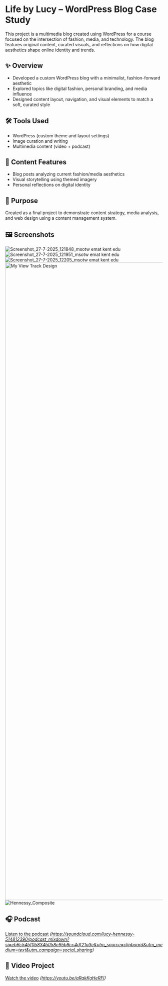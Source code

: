 # Life by Lucy – WordPress Blog Case Study

This project is a multimedia blog created using WordPress for a course focused on the intersection of fashion, media, and technology. The blog features original content, curated visuals, and reflections on how digital aesthetics shape online identity and trends.

## ✨ Overview
- Developed a custom WordPress blog with a minimalist, fashion-forward aesthetic
- Explored topics like digital fashion, personal branding, and media influence
- Designed content layout, navigation, and visual elements to match a soft, curated style

## 🛠️ Tools Used
- WordPress (custom theme and layout settings)
- Image curation and writing
- Multimedia content (video + podcast)

## 📝 Content Features
- Blog posts analyzing current fashion/media aesthetics
- Visual storytelling using themed imagery
- Personal reflections on digital identity

## 🎯 Purpose
Created as a final project to demonstrate content strategy, media analysis, and web design using a content management system.

## 🖼️ Screenshots
![Screenshot_27-7-2025_121848_msotw emat kent edu](https://github.com/user-attachments/assets/474208d2-520e-4175-b50b-034b34c3572b)
![Screenshot_27-7-2025_121951_msotw emat kent edu](https://github.com/user-attachments/assets/7583850d-1600-4950-9053-326b9489b9af)
![Screenshot_27-7-2025_12205_msotw emat kent edu](https://github.com/user-attachments/assets/9a84fb60-8343-4dbd-bd48-1e85f6403b4e)
<img width="2051" height="2029" alt="My View Track Design" src="https://github.com/user-attachments/assets/b8bc3ef1-317e-4e98-b2de-bff8b3c02bd3" />
![Hennessy_Composite](https://github.com/user-attachments/assets/97e54111-afa7-46c5-b294-05acded7d1d8)



## 🎧 Podcast  
[Listen to the podcast](#) *(https://soundcloud.com/lucy-hennessy-514812390/podcast_mixdown?si=eb6c54bf0b834b058e95b8cc4df21a3e&utm_source=clipboard&utm_medium=text&utm_campaign=social_sharing)*

## 🎥 Video Project  
[Watch the video](#) *(https://youtu.be/aRqkKgHeRFI)*
